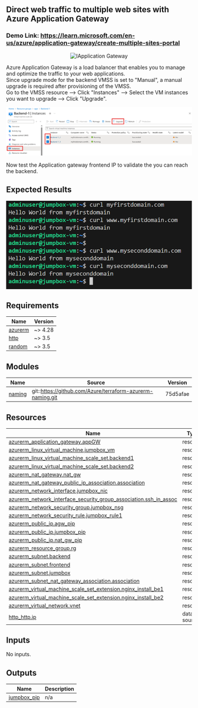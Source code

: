 <!-- BEGIN_TF_DOCS -->
## Direct web traffic to multiple web sites with Azure Application Gateway

### Demo Link: https://learn.microsoft.com/en-us/azure/application-gateway/create-multiple-sites-portal

<p align="center">
  <img src="https://learn.microsoft.com/en-us/azure/application-gateway/media/create-multiple-sites-portal/scenario.png#lightbox" alt="IApplication Gateway" width="700">
</p>

Azure Application Gateway is a load balancer that enables you to manage and optimize the traffic to your web applications. \
Since upgrade mode for the backend VMSS is set to "Manual", a manual upgrade is required after provisioning of the VMSS. \
Go to the VMSS resource --> Click "Instances" --> Select the VM instances you want to upgrade --> Click "Upgrade".

![alt text](scripts/image.png)

Now test the Application gateway frontend IP to validate the you can reach the backend.

## Expected Results
![alt text](scripts/image-1.png)

## Requirements

| Name | Version |
|------|---------|
| <a name="requirement_azurerm"></a> [azurerm](#requirement\_azurerm) | ~> 4.28 |
| <a name="requirement_http"></a> [http](#requirement\_http) | ~> 3.5 |
| <a name="requirement_random"></a> [random](#requirement\_random) | ~> 3.5 |

## Modules

| Name | Source | Version |
|------|--------|---------|
| <a name="module_naming"></a> [naming](#module\_naming) | git::https://github.com/Azure/terraform-azurerm-naming.git | 75d5afae |

## Resources

| Name | Type |
|------|------|
| [azurerm_application_gateway.appGW](https://registry.terraform.io/providers/hashicorp/azurerm/latest/docs/resources/application_gateway) | resource |
| [azurerm_linux_virtual_machine.jumpbox_vm](https://registry.terraform.io/providers/hashicorp/azurerm/latest/docs/resources/linux_virtual_machine) | resource |
| [azurerm_linux_virtual_machine_scale_set.backend1](https://registry.terraform.io/providers/hashicorp/azurerm/latest/docs/resources/linux_virtual_machine_scale_set) | resource |
| [azurerm_linux_virtual_machine_scale_set.backend2](https://registry.terraform.io/providers/hashicorp/azurerm/latest/docs/resources/linux_virtual_machine_scale_set) | resource |
| [azurerm_nat_gateway.nat_gw](https://registry.terraform.io/providers/hashicorp/azurerm/latest/docs/resources/nat_gateway) | resource |
| [azurerm_nat_gateway_public_ip_association.association](https://registry.terraform.io/providers/hashicorp/azurerm/latest/docs/resources/nat_gateway_public_ip_association) | resource |
| [azurerm_network_interface.jumpbox_nic](https://registry.terraform.io/providers/hashicorp/azurerm/latest/docs/resources/network_interface) | resource |
| [azurerm_network_interface_security_group_association.ssh_in_assoc](https://registry.terraform.io/providers/hashicorp/azurerm/latest/docs/resources/network_interface_security_group_association) | resource |
| [azurerm_network_security_group.jumpbox_nsg](https://registry.terraform.io/providers/hashicorp/azurerm/latest/docs/resources/network_security_group) | resource |
| [azurerm_network_security_rule.jumpbox_rule1](https://registry.terraform.io/providers/hashicorp/azurerm/latest/docs/resources/network_security_rule) | resource |
| [azurerm_public_ip.agw_pip](https://registry.terraform.io/providers/hashicorp/azurerm/latest/docs/resources/public_ip) | resource |
| [azurerm_public_ip.jumpbox_pip](https://registry.terraform.io/providers/hashicorp/azurerm/latest/docs/resources/public_ip) | resource |
| [azurerm_public_ip.nat_gw_pip](https://registry.terraform.io/providers/hashicorp/azurerm/latest/docs/resources/public_ip) | resource |
| [azurerm_resource_group.rg](https://registry.terraform.io/providers/hashicorp/azurerm/latest/docs/resources/resource_group) | resource |
| [azurerm_subnet.backend](https://registry.terraform.io/providers/hashicorp/azurerm/latest/docs/resources/subnet) | resource |
| [azurerm_subnet.frontend](https://registry.terraform.io/providers/hashicorp/azurerm/latest/docs/resources/subnet) | resource |
| [azurerm_subnet.jumpbox](https://registry.terraform.io/providers/hashicorp/azurerm/latest/docs/resources/subnet) | resource |
| [azurerm_subnet_nat_gateway_association.association](https://registry.terraform.io/providers/hashicorp/azurerm/latest/docs/resources/subnet_nat_gateway_association) | resource |
| [azurerm_virtual_machine_scale_set_extension.nginx_install_be1](https://registry.terraform.io/providers/hashicorp/azurerm/latest/docs/resources/virtual_machine_scale_set_extension) | resource |
| [azurerm_virtual_machine_scale_set_extension.nginx_install_be2](https://registry.terraform.io/providers/hashicorp/azurerm/latest/docs/resources/virtual_machine_scale_set_extension) | resource |
| [azurerm_virtual_network.vnet](https://registry.terraform.io/providers/hashicorp/azurerm/latest/docs/resources/virtual_network) | resource |
| [http_http.ip](https://registry.terraform.io/providers/hashicorp/http/latest/docs/data-sources/http) | data source |

## Inputs

No inputs.

## Outputs

| Name | Description |
|------|-------------|
| <a name="output_jumpbox_pip"></a> [jumpbox\_pip](#output\_jumpbox\_pip) | n/a |
<!-- END_TF_DOCS -->